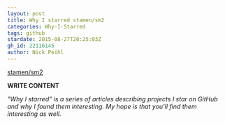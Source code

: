 ```yaml
---
layout: post
title: Why I starred stamen/sm2
categories: Why-I-Starred
tags: github
stardate: 2015-08-27T20:25:03Z
gh_id: 22116145
author: Nick Peihl
---
```


[stamen/sm2](star.repo.html_url)

**WRITE CONTENT**

*"Why I starred" is a series of articles describing projects I star on GitHub and why I found them interesting. My hope is that you'll find them interesting as well.*

